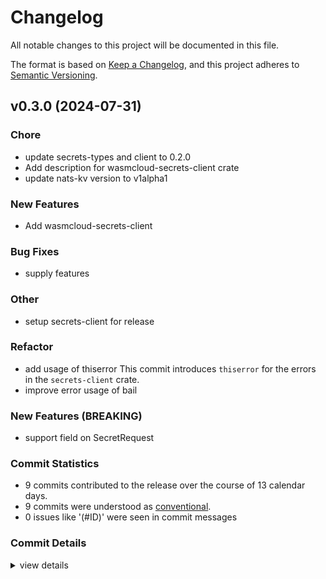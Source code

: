 # Changelog

All notable changes to this project will be documented in this file.

The format is based on [Keep a Changelog](https://keepachangelog.com/en/1.0.0/),
and this project adheres to [Semantic Versioning](https://semver.org/spec/v2.0.0.html).

## v0.3.0 (2024-07-31)

### Chore

 - <csr-id-a65fa0a21f00ae82c2aef7377946fa96904e5dfb/> update secrets-types and client to 0.2.0
 - <csr-id-353874525cf033dd83758c657a626b768c7ee8e6/> Add description for wasmcloud-secrets-client crate
 - <csr-id-13edb3e395eeb304adb88fcda0ebf1ada2c295c4/> update nats-kv version to v1alpha1

### New Features

 - <csr-id-55eae4ed6fe7454f10b6290d8f993ac802c855a5/> Add wasmcloud-secrets-client

### Bug Fixes

 - <csr-id-b2e7df8fb0729b1c33d4453ad0279a981c45b25d/> supply features

### Other

 - <csr-id-f985ae56a4df91fc135d89bca5d4626a586c586d/> setup secrets-client for release

### Refactor

 - <csr-id-669f36aae36ee8b50704cdc943ed4ffa1d325e94/> add usage of thiserror
   This commit introduces `thiserror` for the errors in the
   `secrets-client` crate.
 - <csr-id-c30bf33f754c15122ead7f041b7d3e063dd1db33/> improve error usage of bail

### New Features (BREAKING)

 - <csr-id-797f96a51f7153bed12a0c3ecef221d0c91cd934/> support field on SecretRequest

### Commit Statistics

<csr-read-only-do-not-edit/>

 - 9 commits contributed to the release over the course of 13 calendar days.
 - 9 commits were understood as [conventional](https://www.conventionalcommits.org).
 - 0 issues like '(#ID)' were seen in commit messages

### Commit Details

<csr-read-only-do-not-edit/>

<details><summary>view details</summary>

 * **Uncategorized**
    - Update secrets-types and client to 0.2.0 ([`a65fa0a`](https://github.com/wasmCloud/wasmCloud/commit/a65fa0a21f00ae82c2aef7377946fa96904e5dfb))
    - Support field on SecretRequest ([`797f96a`](https://github.com/wasmCloud/wasmCloud/commit/797f96a51f7153bed12a0c3ecef221d0c91cd934))
    - Setup secrets-client for release ([`f985ae5`](https://github.com/wasmCloud/wasmCloud/commit/f985ae56a4df91fc135d89bca5d4626a586c586d))
    - Add description for wasmcloud-secrets-client crate ([`3538745`](https://github.com/wasmCloud/wasmCloud/commit/353874525cf033dd83758c657a626b768c7ee8e6))
    - Update nats-kv version to v1alpha1 ([`13edb3e`](https://github.com/wasmCloud/wasmCloud/commit/13edb3e395eeb304adb88fcda0ebf1ada2c295c4))
    - Add usage of thiserror ([`669f36a`](https://github.com/wasmCloud/wasmCloud/commit/669f36aae36ee8b50704cdc943ed4ffa1d325e94))
    - Supply features ([`b2e7df8`](https://github.com/wasmCloud/wasmCloud/commit/b2e7df8fb0729b1c33d4453ad0279a981c45b25d))
    - Improve error usage of bail ([`c30bf33`](https://github.com/wasmCloud/wasmCloud/commit/c30bf33f754c15122ead7f041b7d3e063dd1db33))
    - Add wasmcloud-secrets-client ([`55eae4e`](https://github.com/wasmCloud/wasmCloud/commit/55eae4ed6fe7454f10b6290d8f993ac802c855a5))
</details>

